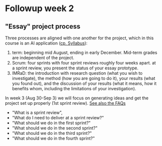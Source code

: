 
# Followup week 2


## "Essay" project process

Three processes are aligned with one another for the project,
which in this course is an AI application ([cp. Syllabus](https://github.com/birkenkrahe/mod482/blob/main/syllabus.md#grading-system)):

1.  term: beginning mid August, ending in early December. Mid-term
    grades are independent of the project.
2.  Scrum: four sprints with four sprint reviews roughly four weeks
    apart. at a sprint review, you present the status of your essay
    prototype.
3.  IMRaD: the introduction with research question (what you wish
    to investigate), the method (how you are going to do it), your
    results (what you found out), and the discussion of your
    results (what it means, how it benefits whom, including the
    limitations of your investigation).

In week 3 (Aug 30-Sep 3) we will focus on generating ideas and get
the project set up properly (1st sprint review). [See also the FAQs](https://github.com/birkenkrahe/org/blob/master/FAQ.md)

-   "What is a sprint review",
-   "What do I need to deliver at a sprint review?"
-   "What should we do in the first sprint?"
-   "What should we do in the second sprint?"
-   "What should we do in the third sprint?"
-   "What should we do in the fourth sprint?"

